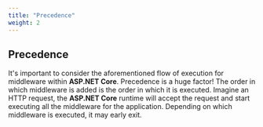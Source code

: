 ```yaml
---
title: "Precedence"
weight: 2
---
```


## <i class="fas fa-sort"></i> Precedence

It's important to consider the aforementioned flow of execution for middleware within __ASP.NET Core__. Precedence is a huge factor! The order in which middleware is added is the order in which it is executed. Imagine an HTTP request, the __ASP.NET Core__ runtime will accept the request and start executing all the middleware for the application. Depending on which middleware is executed, it may early exit.